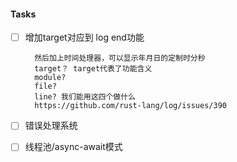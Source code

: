 #### Tasks

- [ ] 增加target对应到 log end功能

  ```
    然后加上时间处理器，可以显示年月日的定制时分秒
    target？ target代表了功能含义
    module?
    file?
    line? 我们能用这四个做什么
    https://github.com/rust-lang/log/issues/390
  ```

- [ ] 错误处理系统

- [ ] 线程池/async-await模式

